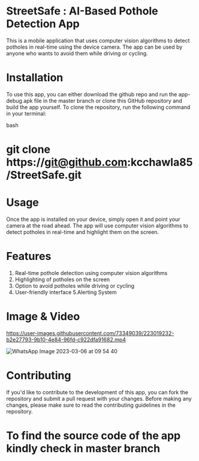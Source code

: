 # StreetSafe :  AI-Based Pothole Detection App
This is a mobile application that uses computer vision algorithms to detect potholes in real-time using the device camera. The app can be used by anyone who wants to avoid them while driving or cycling.

# Installation
To use this app, you can either download the github repo and run the app-debug.apk file in the master branch or clone this GitHub repository and build the app yourself. To clone the repository, run the following command in your terminal:

bash
# git clone https://git@github.com:kcchawla85/StreetSafe.git


# Usage
Once the app is installed on your device, simply open it and point your camera at the road ahead. The app will use computer vision algorithms to detect potholes in real-time and highlight them on the screen. 

# Features
1. Real-time pothole detection using computer vision algorithms
2. Highlighting of potholes on the screen
3. Option to avoid potholes while driving or cycling
4. User-friendly interface
5.Alerting System

# Image & Video


https://user-images.githubusercontent.com/73349039/223019232-b2e27793-9b10-4e84-96fd-c922dfa91682.mp4

![WhatsApp Image 2023-03-06 at 09 54 40](https://user-images.githubusercontent.com/73349039/223019250-5f8ac210-4c72-4b84-bd1b-4e5eac91de42.jpg)


# Contributing
If you'd like to contribute to the development of this app, you can fork the repository and submit a pull request with your changes. Before making any changes, please make sure to read the contributing guidelines in the repository.

# To find the source code of the app kindly check in master branch


